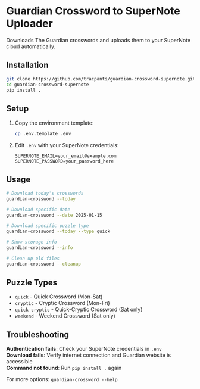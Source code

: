 # Guardian Crossword to SuperNote Uploader

Downloads The Guardian crosswords and uploads them to your SuperNote cloud automatically.

## Installation

```bash
git clone https://github.com/tracpants/guardian-crossword-supernote.git
cd guardian-crossword-supernote
pip install .
```

## Setup

1. Copy the environment template:
   ```bash
   cp .env.template .env
   ```

2. Edit `.env` with your SuperNote credentials:
   ```
   SUPERNOTE_EMAIL=your_email@example.com
   SUPERNOTE_PASSWORD=your_password_here
   ```

## Usage

```bash
# Download today's crosswords
guardian-crossword --today

# Download specific date
guardian-crossword --date 2025-01-15

# Download specific puzzle type
guardian-crossword --today --type quick

# Show storage info
guardian-crossword --info

# Clean up old files
guardian-crossword --cleanup
```

## Puzzle Types

- `quick` - Quick Crossword (Mon-Sat)
- `cryptic` - Cryptic Crossword (Mon-Fri)  
- `quick-cryptic` - Quick-Cryptic Crossword (Sat only)
- `weekend` - Weekend Crossword (Sat only)

## Troubleshooting

**Authentication fails**: Check your SuperNote credentials in `.env`  
**Download fails**: Verify internet connection and Guardian website is accessible  
**Command not found**: Run `pip install .` again

For more options: `guardian-crossword --help`